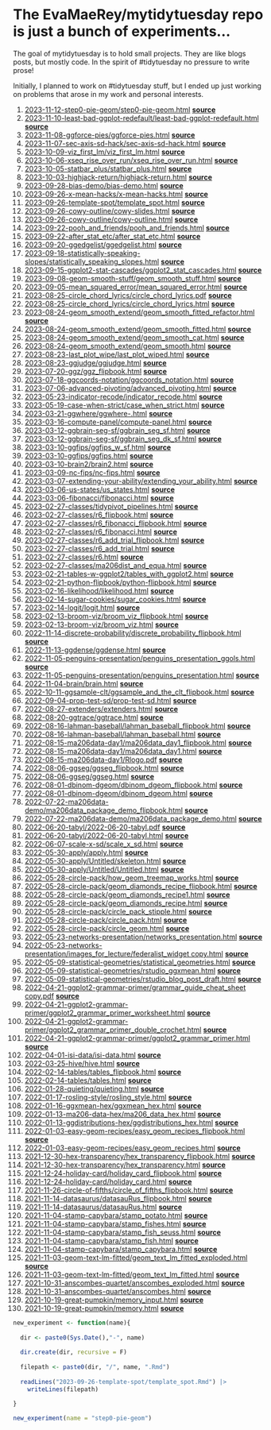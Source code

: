 
<!-- README.md is generated from README.Rmd. Please edit that file -->

# The **EvaMaeRey/mytidytuesday** repo is just a bunch of experiments…

<!-- badges: start -->

<!-- badges: end -->

The goal of mytidytuesday is to hold small projects. They are like blogs
posts, but mostly code. In the spirit of \#tidytuesday no pressure to
write prose\!

Initially, I planned to work on \#tidytuesday stuff, but I ended up just
working on problems that arose in my work and personal interests.

1.  [2023-11-12-step0-pie-geom/step0-pie-geom.html](https://evamaerey.github.io/mytidytuesday/2023-11-12-step0-pie-geom/step0-pie-geom.html)
    **[source](https://github.com/evamaerey/mytidytuesday/blob/master/2023-11-12-step0-pie-geom/step0-pie-geom.Rmd)**
2.  [2023-11-10-least-bad-ggplot-redefault/least-bad-ggplot-redefault.html](https://evamaerey.github.io/mytidytuesday/2023-11-10-least-bad-ggplot-redefault/least-bad-ggplot-redefault.html)
    **[source](https://github.com/evamaerey/mytidytuesday/blob/master/2023-11-10-least-bad-ggplot-redefault/least-bad-ggplot-redefault.Rmd)**
3.  [2023-11-08-ggforce-pies/ggforce-pies.html](https://evamaerey.github.io/mytidytuesday/2023-11-08-ggforce-pies/ggforce-pies.html)
    **[source](https://github.com/evamaerey/mytidytuesday/blob/master/2023-11-08-ggforce-pies/ggforce-pies.Rmd)**
4.  [2023-11-07-sec-axis-sd-hack/sec-axis-sd-hack.html](https://evamaerey.github.io/mytidytuesday/2023-11-07-sec-axis-sd-hack/sec-axis-sd-hack.html)
    **[source](https://github.com/evamaerey/mytidytuesday/blob/master/2023-11-07-sec-axis-sd-hack/sec-axis-sd-hack.Rmd)**
5.  [2023-10-09-viz\_first\_lm/viz\_first\_lm.html](https://evamaerey.github.io/mytidytuesday/2023-10-09-viz_first_lm/viz_first_lm.html)
    **[source](https://github.com/evamaerey/mytidytuesday/blob/master/2023-10-09-viz_first_lm/viz_first_lm.Rmd)**
6.  [2023-10-06-xseq\_rise\_over\_run/xseq\_rise\_over\_run.html](https://evamaerey.github.io/mytidytuesday/2023-10-06-xseq_rise_over_run/xseq_rise_over_run.html)
    **[source](https://github.com/evamaerey/mytidytuesday/blob/master/2023-10-06-xseq_rise_over_run/xseq_rise_over_run.Rmd)**
7.  [2023-10-05-statbar\_plus/statbar\_plus.html](https://evamaerey.github.io/mytidytuesday/2023-10-05-statbar_plus/statbar_plus.html)
    **[source](https://github.com/evamaerey/mytidytuesday/blob/master/2023-10-05-statbar_plus/statbar_plus.Rmd)**
8.  [2023-10-03-highjack-return/highjack-return.html](https://evamaerey.github.io/mytidytuesday/2023-10-03-highjack-return/highjack-return.html)
    **[source](https://github.com/evamaerey/mytidytuesday/blob/master/2023-10-03-highjack-return/highjack-return.Rmd)**
9.  [2023-09-28-bias-demo/bias-demo.html](https://evamaerey.github.io/mytidytuesday/2023-09-28-bias-demo/bias-demo.html)
    **[source](https://github.com/evamaerey/mytidytuesday/blob/master/2023-09-28-bias-demo/bias-demo.Rmd)**
10. [2023-09-26-x-mean-hacks/x-mean-hacks.html](https://evamaerey.github.io/mytidytuesday/2023-09-26-x-mean-hacks/x-mean-hacks.html)
    **[source](https://github.com/evamaerey/mytidytuesday/blob/master/2023-09-26-x-mean-hacks/x-mean-hacks.Rmd)**
11. [2023-09-26-template-spot/template\_spot.html](https://evamaerey.github.io/mytidytuesday/2023-09-26-template-spot/template_spot.html)
    **[source](https://github.com/evamaerey/mytidytuesday/blob/master/2023-09-26-template-spot/template_spot.Rmd)**
12. [2023-09-26-cowy-outline/cowy-slides.html](https://evamaerey.github.io/mytidytuesday/2023-09-26-cowy-outline/cowy-slides.html)
    **[source](https://github.com/evamaerey/mytidytuesday/blob/master/2023-09-26-cowy-outline/cowy-slides.Rmd)**
13. [2023-09-26-cowy-outline/cowy-outline.html](https://evamaerey.github.io/mytidytuesday/2023-09-26-cowy-outline/cowy-outline.html)
    **[source](https://github.com/evamaerey/mytidytuesday/blob/master/2023-09-26-cowy-outline/cowy-outline.Rmd)**
14. [2023-09-22-pooh\_and\_friends/pooh\_and\_friends.html](https://evamaerey.github.io/mytidytuesday/2023-09-22-pooh_and_friends/pooh_and_friends.html)
    **[source](https://github.com/evamaerey/mytidytuesday/blob/master/2023-09-22-pooh_and_friends/pooh_and_friends.Rmd)**
15. [2023-09-22-after\_stat\_etc/after\_stat\_etc.html](https://evamaerey.github.io/mytidytuesday/2023-09-22-after_stat_etc/after_stat_etc.html)
    **[source](https://github.com/evamaerey/mytidytuesday/blob/master/2023-09-22-after_stat_etc/after_stat_etc.Rmd)**
16. [2023-09-20-ggedgelist/ggedgelist.html](https://evamaerey.github.io/mytidytuesday/2023-09-20-ggedgelist/ggedgelist.html)
    **[source](https://github.com/evamaerey/mytidytuesday/blob/master/2023-09-20-ggedgelist/ggedgelist.Rmd)**
17. [2023-09-18-statistically-speaking-slopes/statistically\_speaking\_slopes.html](https://evamaerey.github.io/mytidytuesday/2023-09-18-statistically-speaking-slopes/statistically_speaking_slopes.html)
    **[source](https://github.com/evamaerey/mytidytuesday/blob/master/2023-09-18-statistically-speaking-slopes/statistically_speaking_slopes.Rmd)**
18. [2023-09-15-ggplot2-stat-cascades/ggplot2\_stat\_cascades.html](https://evamaerey.github.io/mytidytuesday/2023-09-15-ggplot2-stat-cascades/ggplot2_stat_cascades.html)
    **[source](https://github.com/evamaerey/mytidytuesday/blob/master/2023-09-15-ggplot2-stat-cascades/ggplot2_stat_cascades.Rmd)**
19. [2023-09-08-geom-smooth-stuff/geom\_smooth\_stuff.html](https://evamaerey.github.io/mytidytuesday/2023-09-08-geom-smooth-stuff/geom_smooth_stuff.html)
    **[source](https://github.com/evamaerey/mytidytuesday/blob/master/2023-09-08-geom-smooth-stuff/geom_smooth_stuff.Rmd)**
20. [2023-09-05-mean\_squared\_error/mean\_squared\_error.html](https://evamaerey.github.io/mytidytuesday/2023-09-05-mean_squared_error/mean_squared_error.html)
    **[source](https://github.com/evamaerey/mytidytuesday/blob/master/2023-09-05-mean_squared_error/mean_squared_error.Rmd)**
21. [2023-08-25-circle\_chord\_lyrics/circle\_chord\_lyrics.pdf](https://evamaerey.github.io/mytidytuesday/2023-08-25-circle_chord_lyrics/circle_chord_lyrics.pdf)
    **[source](https://github.com/evamaerey/mytidytuesday/blob/master/2023-08-25-circle_chord_lyrics/circle_chord_lyrics.Rmd)**
22. [2023-08-25-circle\_chord\_lyrics/circle\_chord\_lyrics.html](https://evamaerey.github.io/mytidytuesday/2023-08-25-circle_chord_lyrics/circle_chord_lyrics.html)
    **[source](https://github.com/evamaerey/mytidytuesday/blob/master/2023-08-25-circle_chord_lyrics/circle_chord_lyrics.Rmd)**
23. [2023-08-24-geom\_smooth\_extend/geom\_smooth\_fitted\_refactor.html](https://evamaerey.github.io/mytidytuesday/2023-08-24-geom_smooth_extend/geom_smooth_fitted_refactor.html)
    **[source](https://github.com/evamaerey/mytidytuesday/blob/master/2023-08-24-geom_smooth_extend/geom_smooth_fitted_refactor.Rmd)**
24. [2023-08-24-geom\_smooth\_extend/geom\_smooth\_fitted.html](https://evamaerey.github.io/mytidytuesday/2023-08-24-geom_smooth_extend/geom_smooth_fitted.html)
    **[source](https://github.com/evamaerey/mytidytuesday/blob/master/2023-08-24-geom_smooth_extend/geom_smooth_fitted.Rmd)**
25. [2023-08-24-geom\_smooth\_extend/geom\_smooth\_cat.html](https://evamaerey.github.io/mytidytuesday/2023-08-24-geom_smooth_extend/geom_smooth_cat.html)
    **[source](https://github.com/evamaerey/mytidytuesday/blob/master/2023-08-24-geom_smooth_extend/geom_smooth_cat.Rmd)**
26. [2023-08-24-geom\_smooth\_extend/geom\_smooth.html](https://evamaerey.github.io/mytidytuesday/2023-08-24-geom_smooth_extend/geom_smooth.html)
    **[source](https://github.com/evamaerey/mytidytuesday/blob/master/2023-08-24-geom_smooth_extend/geom_smooth.Rmd)**
27. [2023-08-23-last\_plot\_wipe/last\_plot\_wiped.html](https://evamaerey.github.io/mytidytuesday/2023-08-23-last_plot_wipe/last_plot_wiped.html)
    **[source](https://github.com/evamaerey/mytidytuesday/blob/master/2023-08-23-last_plot_wipe/last_plot_wiped.Rmd)**
28. [2023-08-23-ggjudge/ggjudge.html](https://evamaerey.github.io/mytidytuesday/2023-08-23-ggjudge/ggjudge.html)
    **[source](https://github.com/evamaerey/mytidytuesday/blob/master/2023-08-23-ggjudge/ggjudge.Rmd)**
29. [2023-07-20-ggz/ggz\_flipbook.html](https://evamaerey.github.io/mytidytuesday/2023-07-20-ggz/ggz_flipbook.html)
    **[source](https://github.com/evamaerey/mytidytuesday/blob/master/2023-07-20-ggz/ggz_flipbook.Rmd)**
30. [2023-07-18-ggcoords-notation/ggcoords\_notation.html](https://evamaerey.github.io/mytidytuesday/2023-07-18-ggcoords-notation/ggcoords_notation.html)
    **[source](https://github.com/evamaerey/mytidytuesday/blob/master/2023-07-18-ggcoords-notation/ggcoords_notation.Rmd)**
31. [2023-07-06-advanced-pivoting/advanced\_pivoting.html](https://evamaerey.github.io/mytidytuesday/2023-07-06-advanced-pivoting/advanced_pivoting.html)
    **[source](https://github.com/evamaerey/mytidytuesday/blob/master/2023-07-06-advanced-pivoting/advanced_pivoting.Rmd)**
32. [2023-05-23-indicator-recode/indicator\_recode.html](https://evamaerey.github.io/mytidytuesday/2023-05-23-indicator-recode/indicator_recode.html)
    **[source](https://github.com/evamaerey/mytidytuesday/blob/master/2023-05-23-indicator-recode/indicator_recode.Rmd)**
33. [2023-05-19-case-when-strict/case\_when\_strict.html](https://evamaerey.github.io/mytidytuesday/2023-05-19-case-when-strict/case_when_strict.html)
    **[source](https://github.com/evamaerey/mytidytuesday/blob/master/2023-05-19-case-when-strict/case_when_strict.Rmd)**
34. [2023-03-21-ggwhere/ggwhere-.html](https://evamaerey.github.io/mytidytuesday/2023-03-21-ggwhere/ggwhere-.html)
    **[source](https://github.com/evamaerey/mytidytuesday/blob/master/2023-03-21-ggwhere/ggwhere-.Rmd)**
35. [2023-03-16-compute-panel/compute-panel.html](https://evamaerey.github.io/mytidytuesday/2023-03-16-compute-panel/compute-panel.html)
    **[source](https://github.com/evamaerey/mytidytuesday/blob/master/2023-03-16-compute-panel/compute-panel.Rmd)**
36. [2023-03-12-ggbrain-seg-sf/ggbrain\_seg\_sf.html](https://evamaerey.github.io/mytidytuesday/2023-03-12-ggbrain-seg-sf/ggbrain_seg_sf.html)
    **[source](https://github.com/evamaerey/mytidytuesday/blob/master/2023-03-12-ggbrain-seg-sf/ggbrain_seg_sf.Rmd)**
37. [2023-03-12-ggbrain-seg-sf/ggbrain\_seg\_dk\_sf.html](https://evamaerey.github.io/mytidytuesday/2023-03-12-ggbrain-seg-sf/ggbrain_seg_dk_sf.html)
    **[source](https://github.com/evamaerey/mytidytuesday/blob/master/2023-03-12-ggbrain-seg-sf/ggbrain_seg_dk_sf.Rmd)**
38. [2023-03-10-ggfips/ggfips\_w\_sf.html](https://evamaerey.github.io/mytidytuesday/2023-03-10-ggfips/ggfips_w_sf.html)
    **[source](https://github.com/evamaerey/mytidytuesday/blob/master/2023-03-10-ggfips/ggfips_w_sf.Rmd)**
39. [2023-03-10-ggfips/ggfips.html](https://evamaerey.github.io/mytidytuesday/2023-03-10-ggfips/ggfips.html)
    **[source](https://github.com/evamaerey/mytidytuesday/blob/master/2023-03-10-ggfips/ggfips.Rmd)**
40. [2023-03-10-brain2/brain2.html](https://evamaerey.github.io/mytidytuesday/2023-03-10-brain2/brain2.html)
    **[source](https://github.com/evamaerey/mytidytuesday/blob/master/2023-03-10-brain2/brain2.Rmd)**
41. [2023-03-09-nc-fips/nc-fips.html](https://evamaerey.github.io/mytidytuesday/2023-03-09-nc-fips/nc-fips.html)
    **[source](https://github.com/evamaerey/mytidytuesday/blob/master/2023-03-09-nc-fips/nc-fips.Rmd)**
42. [2023-03-07-extending-your-ability/extending\_your\_ability.html](https://evamaerey.github.io/mytidytuesday/2023-03-07-extending-your-ability/extending_your_ability.html)
    **[source](https://github.com/evamaerey/mytidytuesday/blob/master/2023-03-07-extending-your-ability/extending_your_ability.Rmd)**
43. [2023-03-06-us-states/us\_states.html](https://evamaerey.github.io/mytidytuesday/2023-03-06-us-states/us_states.html)
    **[source](https://github.com/evamaerey/mytidytuesday/blob/master/2023-03-06-us-states/us_states.Rmd)**
44. [2023-03-06-fibonacci/fibonacci.html](https://evamaerey.github.io/mytidytuesday/2023-03-06-fibonacci/fibonacci.html)
    **[source](https://github.com/evamaerey/mytidytuesday/blob/master/2023-03-06-fibonacci/fibonacci.Rmd)**
45. [2023-02-27-classes/tidypivot\_pipelines.html](https://evamaerey.github.io/mytidytuesday/2023-02-27-classes/tidypivot_pipelines.html)
    **[source](https://github.com/evamaerey/mytidytuesday/blob/master/2023-02-27-classes/tidypivot_pipelines.Rmd)**
46. [2023-02-27-classes/r6\_flipbook.html](https://evamaerey.github.io/mytidytuesday/2023-02-27-classes/r6_flipbook.html)
    **[source](https://github.com/evamaerey/mytidytuesday/blob/master/2023-02-27-classes/r6_flipbook.Rmd)**
47. [2023-02-27-classes/r6\_fibonacci\_flipbook.html](https://evamaerey.github.io/mytidytuesday/2023-02-27-classes/r6_fibonacci_flipbook.html)
    **[source](https://github.com/evamaerey/mytidytuesday/blob/master/2023-02-27-classes/r6_fibonacci_flipbook.Rmd)**
48. [2023-02-27-classes/r6\_fibonacci.html](https://evamaerey.github.io/mytidytuesday/2023-02-27-classes/r6_fibonacci.html)
    **[source](https://github.com/evamaerey/mytidytuesday/blob/master/2023-02-27-classes/r6_fibonacci.Rmd)**
49. [2023-02-27-classes/r6\_add\_trial\_flipbook.html](https://evamaerey.github.io/mytidytuesday/2023-02-27-classes/r6_add_trial_flipbook.html)
    **[source](https://github.com/evamaerey/mytidytuesday/blob/master/2023-02-27-classes/r6_add_trial_flipbook.Rmd)**
50. [2023-02-27-classes/r6\_add\_trial.html](https://evamaerey.github.io/mytidytuesday/2023-02-27-classes/r6_add_trial.html)
    **[source](https://github.com/evamaerey/mytidytuesday/blob/master/2023-02-27-classes/r6_add_trial.Rmd)**
51. [2023-02-27-classes/r6.html](https://evamaerey.github.io/mytidytuesday/2023-02-27-classes/r6.html)
    **[source](https://github.com/evamaerey/mytidytuesday/blob/master/2023-02-27-classes/r6.Rmd)**
52. [2023-02-27-classes/ma206dist\_and\_equa.html](https://evamaerey.github.io/mytidytuesday/2023-02-27-classes/ma206dist_and_equa.html)
    **[source](https://github.com/evamaerey/mytidytuesday/blob/master/2023-02-27-classes/ma206dist_and_equa.Rmd)**
53. [2023-02-21-tables-w-ggplot2/tables\_with\_ggplot2.html](https://evamaerey.github.io/mytidytuesday/2023-02-21-tables-w-ggplot2/tables_with_ggplot2.html)
    **[source](https://github.com/evamaerey/mytidytuesday/blob/master/2023-02-21-tables-w-ggplot2/tables_with_ggplot2.Rmd)**
54. [2023-02-21-python-flipbook/python-flipbook.html](https://evamaerey.github.io/mytidytuesday/2023-02-21-python-flipbook/python-flipbook.html)
    **[source](https://github.com/evamaerey/mytidytuesday/blob/master/2023-02-21-python-flipbook/python-flipbook.Rmd)**
55. [2023-02-16-likelihood/likelihood.html](https://evamaerey.github.io/mytidytuesday/2023-02-16-likelihood/likelihood.html)
    **[source](https://github.com/evamaerey/mytidytuesday/blob/master/2023-02-16-likelihood/likelihood.Rmd)**
56. [2023-02-14-sugar-cookies/sugar\_cookies.html](https://evamaerey.github.io/mytidytuesday/2023-02-14-sugar-cookies/sugar_cookies.html)
    **[source](https://github.com/evamaerey/mytidytuesday/blob/master/2023-02-14-sugar-cookies/sugar_cookies.Rmd)**
57. [2023-02-14-logit/logit.html](https://evamaerey.github.io/mytidytuesday/2023-02-14-logit/logit.html)
    **[source](https://github.com/evamaerey/mytidytuesday/blob/master/2023-02-14-logit/logit.Rmd)**
58. [2023-02-13-broom-viz/broom\_viz\_flipbook.html](https://evamaerey.github.io/mytidytuesday/2023-02-13-broom-viz/broom_viz_flipbook.html)
    **[source](https://github.com/evamaerey/mytidytuesday/blob/master/2023-02-13-broom-viz/broom_viz_flipbook.Rmd)**
59. [2023-02-13-broom-viz/broom\_viz.html](https://evamaerey.github.io/mytidytuesday/2023-02-13-broom-viz/broom_viz.html)
    **[source](https://github.com/evamaerey/mytidytuesday/blob/master/2023-02-13-broom-viz/broom_viz.Rmd)**
60. [2022-11-14-discrete-probability/discrete\_probability\_flipbook.html](https://evamaerey.github.io/mytidytuesday/2022-11-14-discrete-probability/discrete_probability_flipbook.html)
    **[source](https://github.com/evamaerey/mytidytuesday/blob/master/2022-11-14-discrete-probability/discrete_probability_flipbook.Rmd)**
61. [2022-11-13-ggdense/ggdense.html](https://evamaerey.github.io/mytidytuesday/2022-11-13-ggdense/ggdense.html)
    **[source](https://github.com/evamaerey/mytidytuesday/blob/master/2022-11-13-ggdense/ggdense.Rmd)**
62. [2022-11-05-penguins-presentation/penguins\_presentation\_ggols.html](https://evamaerey.github.io/mytidytuesday/2022-11-05-penguins-presentation/penguins_presentation_ggols.html)
    **[source](https://github.com/evamaerey/mytidytuesday/blob/master/2022-11-05-penguins-presentation/penguins_presentation_ggols.Rmd)**
63. [2022-11-05-penguins-presentation/penguins\_presentation.html](https://evamaerey.github.io/mytidytuesday/2022-11-05-penguins-presentation/penguins_presentation.html)
    **[source](https://github.com/evamaerey/mytidytuesday/blob/master/2022-11-05-penguins-presentation/penguins_presentation.Rmd)**
64. [2022-11-04-brain/brain.html](https://evamaerey.github.io/mytidytuesday/2022-11-04-brain/brain.html)
    **[source](https://github.com/evamaerey/mytidytuesday/blob/master/2022-11-04-brain/brain.Rmd)**
65. [2022-10-11-ggsample-clt/ggsample\_and\_the\_clt\_flipbook.html](https://evamaerey.github.io/mytidytuesday/2022-10-11-ggsample-clt/ggsample_and_the_clt_flipbook.html)
    **[source](https://github.com/evamaerey/mytidytuesday/blob/master/2022-10-11-ggsample-clt/ggsample_and_the_clt_flipbook.Rmd)**
66. [2022-09-04-prop-test-sd/prop-test-sd.html](https://evamaerey.github.io/mytidytuesday/2022-09-04-prop-test-sd/prop-test-sd.html)
    **[source](https://github.com/evamaerey/mytidytuesday/blob/master/2022-09-04-prop-test-sd/prop-test-sd.Rmd)**
67. [2022-08-27-extenders/extenders.html](https://evamaerey.github.io/mytidytuesday/2022-08-27-extenders/extenders.html)
    **[source](https://github.com/evamaerey/mytidytuesday/blob/master/2022-08-27-extenders/extenders.Rmd)**
68. [2022-08-20-ggtrace/ggtrace.html](https://evamaerey.github.io/mytidytuesday/2022-08-20-ggtrace/ggtrace.html)
    **[source](https://github.com/evamaerey/mytidytuesday/blob/master/2022-08-20-ggtrace/ggtrace.Rmd)**
69. [2022-08-16-lahman-baseball/lahman\_baseball\_flipbook.html](https://evamaerey.github.io/mytidytuesday/2022-08-16-lahman-baseball/lahman_baseball_flipbook.html)
    **[source](https://github.com/evamaerey/mytidytuesday/blob/master/2022-08-16-lahman-baseball/lahman_baseball_flipbook.Rmd)**
70. [2022-08-16-lahman-baseball/lahman\_baseball.html](https://evamaerey.github.io/mytidytuesday/2022-08-16-lahman-baseball/lahman_baseball.html)
    **[source](https://github.com/evamaerey/mytidytuesday/blob/master/2022-08-16-lahman-baseball/lahman_baseball.Rmd)**
71. [2022-08-15-ma206data-day1/ma206data\_day1\_flipbook.html](https://evamaerey.github.io/mytidytuesday/2022-08-15-ma206data-day1/ma206data_day1_flipbook.html)
    **[source](https://github.com/evamaerey/mytidytuesday/blob/master/2022-08-15-ma206data-day1/ma206data_day1_flipbook.Rmd)**
72. [2022-08-15-ma206data-day1/ma206data\_day1.html](https://evamaerey.github.io/mytidytuesday/2022-08-15-ma206data-day1/ma206data_day1.html)
    **[source](https://github.com/evamaerey/mytidytuesday/blob/master/2022-08-15-ma206data-day1/ma206data_day1.Rmd)**
73. [2022-08-15-ma206data-day1/Rlogo.pdf](https://evamaerey.github.io/mytidytuesday/2022-08-15-ma206data-day1/Rlogo.pdf)
    **[source](https://github.com/evamaerey/mytidytuesday/blob/master/2022-08-15-ma206data-day1/Rlogo.Rmd)**
74. [2022-08-06-ggseg/ggseg\_flipbook.html](https://evamaerey.github.io/mytidytuesday/2022-08-06-ggseg/ggseg_flipbook.html)
    **[source](https://github.com/evamaerey/mytidytuesday/blob/master/2022-08-06-ggseg/ggseg_flipbook.Rmd)**
75. [2022-08-06-ggseg/ggseg.html](https://evamaerey.github.io/mytidytuesday/2022-08-06-ggseg/ggseg.html)
    **[source](https://github.com/evamaerey/mytidytuesday/blob/master/2022-08-06-ggseg/ggseg.Rmd)**
76. [2022-08-01-dbinom-dgeom/dbinom\_dgeom\_flipbook.html](https://evamaerey.github.io/mytidytuesday/2022-08-01-dbinom-dgeom/dbinom_dgeom_flipbook.html)
    **[source](https://github.com/evamaerey/mytidytuesday/blob/master/2022-08-01-dbinom-dgeom/dbinom_dgeom_flipbook.Rmd)**
77. [2022-08-01-dbinom-dgeom/dbinom\_dgeom.html](https://evamaerey.github.io/mytidytuesday/2022-08-01-dbinom-dgeom/dbinom_dgeom.html)
    **[source](https://github.com/evamaerey/mytidytuesday/blob/master/2022-08-01-dbinom-dgeom/dbinom_dgeom.Rmd)**
78. [2022-07-22-ma206data-demo/ma206data\_package\_demo\_flipbook.html](https://evamaerey.github.io/mytidytuesday/2022-07-22-ma206data-demo/ma206data_package_demo_flipbook.html)
    **[source](https://github.com/evamaerey/mytidytuesday/blob/master/2022-07-22-ma206data-demo/ma206data_package_demo_flipbook.Rmd)**
79. [2022-07-22-ma206data-demo/ma206data\_package\_demo.html](https://evamaerey.github.io/mytidytuesday/2022-07-22-ma206data-demo/ma206data_package_demo.html)
    **[source](https://github.com/evamaerey/mytidytuesday/blob/master/2022-07-22-ma206data-demo/ma206data_package_demo.Rmd)**
80. [2022-06-20-tabyl/2022-06-20-tabyl.pdf](https://evamaerey.github.io/mytidytuesday/2022-06-20-tabyl/2022-06-20-tabyl.pdf)
    **[source](https://github.com/evamaerey/mytidytuesday/blob/master/2022-06-20-tabyl/2022-06-20-tabyl.Rmd)**
81. [2022-06-20-tabyl/2022-06-20-tabyl.html](https://evamaerey.github.io/mytidytuesday/2022-06-20-tabyl/2022-06-20-tabyl.html)
    **[source](https://github.com/evamaerey/mytidytuesday/blob/master/2022-06-20-tabyl/2022-06-20-tabyl.Rmd)**
82. [2022-06-07-scale-x-sd/scale\_x\_sd.html](https://evamaerey.github.io/mytidytuesday/2022-06-07-scale-x-sd/scale_x_sd.html)
    **[source](https://github.com/evamaerey/mytidytuesday/blob/master/2022-06-07-scale-x-sd/scale_x_sd.Rmd)**
83. [2022-05-30-apply/apply.html](https://evamaerey.github.io/mytidytuesday/2022-05-30-apply/apply.html)
    **[source](https://github.com/evamaerey/mytidytuesday/blob/master/2022-05-30-apply/apply.Rmd)**
84. [2022-05-30-apply/Untitled/skeleton.html](https://evamaerey.github.io/mytidytuesday/2022-05-30-apply/Untitled/skeleton.html)
    **[source](https://github.com/evamaerey/mytidytuesday/blob/master/2022-05-30-apply/Untitled/skeleton.Rmd)**
85. [2022-05-30-apply/Untitled/Untitled.html](https://evamaerey.github.io/mytidytuesday/2022-05-30-apply/Untitled/Untitled.html)
    **[source](https://github.com/evamaerey/mytidytuesday/blob/master/2022-05-30-apply/Untitled/Untitled.Rmd)**
86. [2022-05-28-circle-pack/how\_geom\_treemap\_works.html](https://evamaerey.github.io/mytidytuesday/2022-05-28-circle-pack/how_geom_treemap_works.html)
    **[source](https://github.com/evamaerey/mytidytuesday/blob/master/2022-05-28-circle-pack/how_geom_treemap_works.Rmd)**
87. [2022-05-28-circle-pack/geom\_diamonds\_recipe\_flipbook.html](https://evamaerey.github.io/mytidytuesday/2022-05-28-circle-pack/geom_diamonds_recipe_flipbook.html)
    **[source](https://github.com/evamaerey/mytidytuesday/blob/master/2022-05-28-circle-pack/geom_diamonds_recipe_flipbook.Rmd)**
88. [2022-05-28-circle-pack/geom\_diamonds\_recipe1.html](https://evamaerey.github.io/mytidytuesday/2022-05-28-circle-pack/geom_diamonds_recipe1.html)
    **[source](https://github.com/evamaerey/mytidytuesday/blob/master/2022-05-28-circle-pack/geom_diamonds_recipe1.Rmd)**
89. [2022-05-28-circle-pack/geom\_diamonds\_recipe.html](https://evamaerey.github.io/mytidytuesday/2022-05-28-circle-pack/geom_diamonds_recipe.html)
    **[source](https://github.com/evamaerey/mytidytuesday/blob/master/2022-05-28-circle-pack/geom_diamonds_recipe.Rmd)**
90. [2022-05-28-circle-pack/circle\_pack\_stipple.html](https://evamaerey.github.io/mytidytuesday/2022-05-28-circle-pack/circle_pack_stipple.html)
    **[source](https://github.com/evamaerey/mytidytuesday/blob/master/2022-05-28-circle-pack/circle_pack_stipple.Rmd)**
91. [2022-05-28-circle-pack/circle\_pack.html](https://evamaerey.github.io/mytidytuesday/2022-05-28-circle-pack/circle_pack.html)
    **[source](https://github.com/evamaerey/mytidytuesday/blob/master/2022-05-28-circle-pack/circle_pack.Rmd)**
92. [2022-05-28-circle-pack/circle\_geom.html](https://evamaerey.github.io/mytidytuesday/2022-05-28-circle-pack/circle_geom.html)
    **[source](https://github.com/evamaerey/mytidytuesday/blob/master/2022-05-28-circle-pack/circle_geom.Rmd)**
93. [2022-05-23-networks-presentation/networks\_presentation.html](https://evamaerey.github.io/mytidytuesday/2022-05-23-networks-presentation/networks_presentation.html)
    **[source](https://github.com/evamaerey/mytidytuesday/blob/master/2022-05-23-networks-presentation/networks_presentation.Rmd)**
94. [2022-05-23-networks-presentation/images\_for\_lecture/federalist\_widget
    copy.html](https://evamaerey.github.io/mytidytuesday/2022-05-23-networks-presentation/images_for_lecture/federalist_widget%20copy.html)
    **[source](https://github.com/evamaerey/mytidytuesday/blob/master/2022-05-23-networks-presentation/images_for_lecture/federalist_widget%20copy.Rmd)**
95. [2022-05-09-statistical-geometries/statistical\_geometries.html](https://evamaerey.github.io/mytidytuesday/2022-05-09-statistical-geometries/statistical_geometries.html)
    **[source](https://github.com/evamaerey/mytidytuesday/blob/master/2022-05-09-statistical-geometries/statistical_geometries.Rmd)**
96. [2022-05-09-statistical-geometries/rstudio\_ggxmean.html](https://evamaerey.github.io/mytidytuesday/2022-05-09-statistical-geometries/rstudio_ggxmean.html)
    **[source](https://github.com/evamaerey/mytidytuesday/blob/master/2022-05-09-statistical-geometries/rstudio_ggxmean.Rmd)**
97. [2022-05-09-statistical-geometries/rstudio\_blog\_post\_draft.html](https://evamaerey.github.io/mytidytuesday/2022-05-09-statistical-geometries/rstudio_blog_post_draft.html)
    **[source](https://github.com/evamaerey/mytidytuesday/blob/master/2022-05-09-statistical-geometries/rstudio_blog_post_draft.Rmd)**
98. [2022-04-21-ggplot2-grammar-primer/grammar\_guide\_cheat\_sheet
    copy.pdf](https://evamaerey.github.io/mytidytuesday/2022-04-21-ggplot2-grammar-primer/grammar_guide_cheat_sheet%20copy.pdf)
    **[source](https://github.com/evamaerey/mytidytuesday/blob/master/2022-04-21-ggplot2-grammar-primer/grammar_guide_cheat_sheet%20copy.Rmd)**
99. [2022-04-21-ggplot2-grammar-primer/ggplot2\_grammar\_primer\_worksheet.html](https://evamaerey.github.io/mytidytuesday/2022-04-21-ggplot2-grammar-primer/ggplot2_grammar_primer_worksheet.html)
    **[source](https://github.com/evamaerey/mytidytuesday/blob/master/2022-04-21-ggplot2-grammar-primer/ggplot2_grammar_primer_worksheet.Rmd)**
100. [2022-04-21-ggplot2-grammar-primer/ggplot2\_grammar\_primer\_double\_crochet.html](https://evamaerey.github.io/mytidytuesday/2022-04-21-ggplot2-grammar-primer/ggplot2_grammar_primer_double_crochet.html)
     **[source](https://github.com/evamaerey/mytidytuesday/blob/master/2022-04-21-ggplot2-grammar-primer/ggplot2_grammar_primer_double_crochet.Rmd)**
101. [2022-04-21-ggplot2-grammar-primer/ggplot2\_grammar\_primer.html](https://evamaerey.github.io/mytidytuesday/2022-04-21-ggplot2-grammar-primer/ggplot2_grammar_primer.html)
     **[source](https://github.com/evamaerey/mytidytuesday/blob/master/2022-04-21-ggplot2-grammar-primer/ggplot2_grammar_primer.Rmd)**
102. [2022-04-01-isi-data/isi-data.html](https://evamaerey.github.io/mytidytuesday/2022-04-01-isi-data/isi-data.html)
     **[source](https://github.com/evamaerey/mytidytuesday/blob/master/2022-04-01-isi-data/isi-data.Rmd)**
103. [2022-03-25-hive/hive.html](https://evamaerey.github.io/mytidytuesday/2022-03-25-hive/hive.html)
     **[source](https://github.com/evamaerey/mytidytuesday/blob/master/2022-03-25-hive/hive.Rmd)**
104. [2022-02-14-tables/tables\_flipbook.html](https://evamaerey.github.io/mytidytuesday/2022-02-14-tables/tables_flipbook.html)
     **[source](https://github.com/evamaerey/mytidytuesday/blob/master/2022-02-14-tables/tables_flipbook.Rmd)**
105. [2022-02-14-tables/tables.html](https://evamaerey.github.io/mytidytuesday/2022-02-14-tables/tables.html)
     **[source](https://github.com/evamaerey/mytidytuesday/blob/master/2022-02-14-tables/tables.Rmd)**
106. [2022-01-28-quieting/quieting.html](https://evamaerey.github.io/mytidytuesday/2022-01-28-quieting/quieting.html)
     **[source](https://github.com/evamaerey/mytidytuesday/blob/master/2022-01-28-quieting/quieting.Rmd)**
107. [2022-01-17-rosling-style/rosling\_style.html](https://evamaerey.github.io/mytidytuesday/2022-01-17-rosling-style/rosling_style.html)
     **[source](https://github.com/evamaerey/mytidytuesday/blob/master/2022-01-17-rosling-style/rosling_style.Rmd)**
108. [2022-01-16-ggxmean-hex/ggxmean\_hex.html](https://evamaerey.github.io/mytidytuesday/2022-01-16-ggxmean-hex/ggxmean_hex.html)
     **[source](https://github.com/evamaerey/mytidytuesday/blob/master/2022-01-16-ggxmean-hex/ggxmean_hex.Rmd)**
109. [2022-01-13-ma206-data-hex/ma206\_data\_hex.html](https://evamaerey.github.io/mytidytuesday/2022-01-13-ma206-data-hex/ma206_data_hex.html)
     **[source](https://github.com/evamaerey/mytidytuesday/blob/master/2022-01-13-ma206-data-hex/ma206_data_hex.Rmd)**
110. [2022-01-13-ggdistributions-hex/ggdistributions\_hex.html](https://evamaerey.github.io/mytidytuesday/2022-01-13-ggdistributions-hex/ggdistributions_hex.html)
     **[source](https://github.com/evamaerey/mytidytuesday/blob/master/2022-01-13-ggdistributions-hex/ggdistributions_hex.Rmd)**
111. [2022-01-03-easy-geom-recipes/easy\_geom\_recipes\_flipbook.html](https://evamaerey.github.io/mytidytuesday/2022-01-03-easy-geom-recipes/easy_geom_recipes_flipbook.html)
     **[source](https://github.com/evamaerey/mytidytuesday/blob/master/2022-01-03-easy-geom-recipes/easy_geom_recipes_flipbook.Rmd)**
112. [2022-01-03-easy-geom-recipes/easy\_geom\_recipes.html](https://evamaerey.github.io/mytidytuesday/2022-01-03-easy-geom-recipes/easy_geom_recipes.html)
     **[source](https://github.com/evamaerey/mytidytuesday/blob/master/2022-01-03-easy-geom-recipes/easy_geom_recipes.Rmd)**
113. [2021-12-30-hex-transparency/hex\_transparency\_flipbook.html](https://evamaerey.github.io/mytidytuesday/2021-12-30-hex-transparency/hex_transparency_flipbook.html)
     **[source](https://github.com/evamaerey/mytidytuesday/blob/master/2021-12-30-hex-transparency/hex_transparency_flipbook.Rmd)**
114. [2021-12-30-hex-transparency/hex\_transparency.html](https://evamaerey.github.io/mytidytuesday/2021-12-30-hex-transparency/hex_transparency.html)
     **[source](https://github.com/evamaerey/mytidytuesday/blob/master/2021-12-30-hex-transparency/hex_transparency.Rmd)**
115. [2021-12-24-holiday-card/holiday\_card\_flipbook.html](https://evamaerey.github.io/mytidytuesday/2021-12-24-holiday-card/holiday_card_flipbook.html)
     **[source](https://github.com/evamaerey/mytidytuesday/blob/master/2021-12-24-holiday-card/holiday_card_flipbook.Rmd)**
116. [2021-12-24-holiday-card/holiday\_card.html](https://evamaerey.github.io/mytidytuesday/2021-12-24-holiday-card/holiday_card.html)
     **[source](https://github.com/evamaerey/mytidytuesday/blob/master/2021-12-24-holiday-card/holiday_card.Rmd)**
117. [2021-11-26-circle-of-fifths/circle\_of\_fifths\_flipbook.html](https://evamaerey.github.io/mytidytuesday/2021-11-26-circle-of-fifths/circle_of_fifths_flipbook.html)
     **[source](https://github.com/evamaerey/mytidytuesday/blob/master/2021-11-26-circle-of-fifths/circle_of_fifths_flipbook.Rmd)**
118. [2021-11-14-datasaurus/datasauRus\_flipbook.html](https://evamaerey.github.io/mytidytuesday/2021-11-14-datasaurus/datasauRus_flipbook.html)
     **[source](https://github.com/evamaerey/mytidytuesday/blob/master/2021-11-14-datasaurus/datasauRus_flipbook.Rmd)**
119. [2021-11-14-datasaurus/datasauRus.html](https://evamaerey.github.io/mytidytuesday/2021-11-14-datasaurus/datasauRus.html)
     **[source](https://github.com/evamaerey/mytidytuesday/blob/master/2021-11-14-datasaurus/datasauRus.Rmd)**
120. [2021-11-04-stamp-capybara/stamp\_potato.html](https://evamaerey.github.io/mytidytuesday/2021-11-04-stamp-capybara/stamp_potato.html)
     **[source](https://github.com/evamaerey/mytidytuesday/blob/master/2021-11-04-stamp-capybara/stamp_potato.Rmd)**
121. [2021-11-04-stamp-capybara/stamp\_fishes.html](https://evamaerey.github.io/mytidytuesday/2021-11-04-stamp-capybara/stamp_fishes.html)
     **[source](https://github.com/evamaerey/mytidytuesday/blob/master/2021-11-04-stamp-capybara/stamp_fishes.Rmd)**
122. [2021-11-04-stamp-capybara/stamp\_fish\_seuss.html](https://evamaerey.github.io/mytidytuesday/2021-11-04-stamp-capybara/stamp_fish_seuss.html)
     **[source](https://github.com/evamaerey/mytidytuesday/blob/master/2021-11-04-stamp-capybara/stamp_fish_seuss.Rmd)**
123. [2021-11-04-stamp-capybara/stamp\_fish.html](https://evamaerey.github.io/mytidytuesday/2021-11-04-stamp-capybara/stamp_fish.html)
     **[source](https://github.com/evamaerey/mytidytuesday/blob/master/2021-11-04-stamp-capybara/stamp_fish.Rmd)**
124. [2021-11-04-stamp-capybara/stamp\_capybara.html](https://evamaerey.github.io/mytidytuesday/2021-11-04-stamp-capybara/stamp_capybara.html)
     **[source](https://github.com/evamaerey/mytidytuesday/blob/master/2021-11-04-stamp-capybara/stamp_capybara.Rmd)**
125. [2021-11-03-geom-text-lm-fitted/geom\_text\_lm\_fitted\_exploded.html](https://evamaerey.github.io/mytidytuesday/2021-11-03-geom-text-lm-fitted/geom_text_lm_fitted_exploded.html)
     **[source](https://github.com/evamaerey/mytidytuesday/blob/master/2021-11-03-geom-text-lm-fitted/geom_text_lm_fitted_exploded.Rmd)**
126. [2021-11-03-geom-text-lm-fitted/geom\_text\_lm\_fitted.html](https://evamaerey.github.io/mytidytuesday/2021-11-03-geom-text-lm-fitted/geom_text_lm_fitted.html)
     **[source](https://github.com/evamaerey/mytidytuesday/blob/master/2021-11-03-geom-text-lm-fitted/geom_text_lm_fitted.Rmd)**
127. [2021-10-31-anscombes-quartet/anscombes\_exploded.html](https://evamaerey.github.io/mytidytuesday/2021-10-31-anscombes-quartet/anscombes_exploded.html)
     **[source](https://github.com/evamaerey/mytidytuesday/blob/master/2021-10-31-anscombes-quartet/anscombes_exploded.Rmd)**
128. [2021-10-31-anscombes-quartet/anscombes.html](https://evamaerey.github.io/mytidytuesday/2021-10-31-anscombes-quartet/anscombes.html)
     **[source](https://github.com/evamaerey/mytidytuesday/blob/master/2021-10-31-anscombes-quartet/anscombes.Rmd)**
129. [2021-10-19-great-pumpkin/memory\_input.html](https://evamaerey.github.io/mytidytuesday/2021-10-19-great-pumpkin/memory_input.html)
     **[source](https://github.com/evamaerey/mytidytuesday/blob/master/2021-10-19-great-pumpkin/memory_input.Rmd)**
130. [2021-10-19-great-pumpkin/memory.html](https://evamaerey.github.io/mytidytuesday/2021-10-19-great-pumpkin/memory.html)
     **[source](https://github.com/evamaerey/mytidytuesday/blob/master/2021-10-19-great-pumpkin/memory.Rmd)**

<!-- end list -->

``` r
new_experiment <- function(name){
  
  dir <- paste0(Sys.Date(),"-", name)
  
  dir.create(dir, recursive = F)
  
  filepath <- paste0(dir, "/", name, ".Rmd")
  
  readLines("2023-09-26-template-spot/template_spot.Rmd") |> 
    writeLines(filepath)

} 

new_experiment(name = "step0-pie-geom")
```
